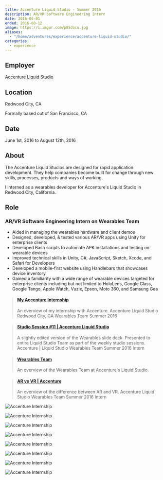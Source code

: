 ```yaml
---
title: Accenture Liquid Studio - Summer 2016
description: AR/VR Software Engineering Intern
date: 2016-06-01
ended: 2016-08-12
image: https://i.imgur.com/p8Sdocu.jpg
aliases:
  - "/home/adventures/experience/accenture-liquid-studio/"
categories:
  - experience
---
```


## Employer

[Accenture Liquid Studio](https://accenture.com/us-en/capability-rapid-application-development-studio)

## Location

Redwood City, CA

Formally based out of San Francisco, CA

## Date

June 1st, 2016 to August 12th, 2016

## About

The Accenture Liquid Studios are designed for rapid application development. They help companies become built for change through new skills, processes, products and ways of working.

I interned as a wearables developer for Accenture's Liquid Studio in Redwood City, California.

## Role

### AR/VR Software Engineering Intern on Wearables Team

- Aided in managing the wearables hardware and client demos
- Designed, developed, & tested various AR/VR apps using Unity for enterprise clients
- Developed Bash scripts to automate APK installations and testing on wearable devices
- Improved technical skills in Unity, C#, JavaScript, Sketch, Xcode, and Safari for Developers
- Developed a mobile-first website using Handlebars that showcases device inventory
- Gained a familiarity with a wide range of wearable devices targeted for enterprise clients including but not limited to HoloLens, Google Glass, Google Tango, Apple Watch, Vuzix, Epson, Moto 360, and Samsung Gea

<blockquote class="embedly-card"><h4><a href="https://speakerdeck.com/fvcproductions/my-accenture-internship">My Accenture Internship</a></h4><p>An overview of my internship with Accenture. Accenture Liquid Studio Redwood City, CA Wearables Team Summer 2016</p></blockquote>
<script async src="//cdn.embedly.com/widgets/platform.js" charset="UTF-8"></script>

<blockquote class="embedly-card"><h4><a href="https://speakerdeck.com/fvcproductions/studio-session-number-11-accenture-liquid-studio">Studio Session #11 | Accenture Liquid Studio</a></h4><p>A slightly edited version of the Wearables slide deck. Presented to entire Liquid Studio Team as part of the weekly studio sessions. Accenture | Liquid Studio Wearables Team Summer 2016 Intern</p></blockquote>

<blockquote class="embedly-card"><h4><a href="https://speakerdeck.com/fvcproductions/wearables-team">Wearables Team</a></h4><p>An overview of the Wearables Team at Accenture's Liquid Studio.</p></blockquote>

<blockquote class="embedly-card"><h4><a href="https://speakerdeck.com/fvcproductions/ar-vs-vr-accenture">AR vs VR | Accenture</a></h4><p>An overview of the difference between AR and VR. Accenture Liquid Studio Wearables Team Summer 2016 Intern</p></blockquote>

![Accenture Internship](https://lh3.googleusercontent.com/q_S0zm6IHkJ1O54HRnl0YuXBis-2flw5ihzdjdDEmKv-5OVO1b4WCZb__bYIoE3A3lUQg0ekrwRvi1SRxPPWUYab136uBO4OabwUiCneEDZZ_5XdaMhrKO8i2HQ_VhmCoCTg6YXmNk5R0wE0cYPlKAn2XUe6Znr9L2B0giT6bAqmgNwAZ4t1c_ISo5oLJQSm3c4M0u_fJpM5V7TcqACp3hof4JXmbkxdlfXY982VzAgIeladx4kDWr38hxU_yKBR_K3nSd2ptAg2pgIrJIVKQujznEzoBeQpYRXpc5N7SZso0d_GknFG8Qer-9aABWbWQioQYsy1r5wjAzG-DcquacoO7_joCQqCVLTshoo8TPOaPAPcK1vazIYQwmEQFL5W2Wnbn_mbeSKLlKPq-81Hk6HAQWumKA6bwJGcRs2TRtJIFhfKQF6yMnGpW8lfqbYFm95CZjDjYFCVpbRxRrGHdbY2P_nYOXfvPKdFQNECYdmrdU5FHU7JE-gf6m51jCfvMfDTntxnpHKXaOYA132N2-4nqLGXLU9G0UXlj8c5JbXcwnelT257JB19Z-mMfWZwuhrqcydshZi-xWH4XFBnGTe1LjLp4O7arAW_RdSAf6HI56gNCfzMP9mFtSSJ9iE6=w1292-h969-no)

![Accenture Internship](https://lh3.googleusercontent.com/vRVFcuHrxDVqfm9q0UtSOG-eXuBpX4htVa-ZeumjxyInnmv7mVz3xkw3GzusrNaLKioDjV-nyi-1UVEd4c6AeC_im9GhkBUzfBnj_LzVBFFFsDwXSrS3K8mToMzRxBrNzhgc5mA9pYvURumvKieMw0y8qb5ShKclHvCJu3s6pC8HUn6Ad3PpkMzmrqLRHkLWJV1SKfWJKi0vloRMPDwcxrkwgyd9zFtt_9TSnSosuHWBdNoELLcQm2waFHqUGfCbZZKNs4Tb1mYzDXHgwyev_RlLUDV1b4fzuDmWicLS9fLJ_moWQz2FBqlS5aT9napRIwQ0UAYfLb_Z514sg8IFat0ecyhKXliQCFI-cjVYX96VKVWQC1BlRTE6JK1uTsStyeW0A6EUj8lWWdEMtst3ALahLOgEQ0s0gXvYew_egOjPx9u-2qU6qQtom-ukX74woCpx_1F2ro7gm4oSkSTm00EioUVwHJ4ldItrMlCS1oBhrRvCrX-7uLQjKXS1QXdi_6G008UKHV8egpygsTPYrYRAMydmLOV69Ci4B1cJxmq7cJTxmXgffY7zBX1zsdvE8qq0tlWvNsggcgRXYZqqHxaSvtCRkxSGgy3veYkOUcJY_y2nfMVMw_QipYB2UPjb=w293-h220-no)

![Accenture Internship](https://lh3.googleusercontent.com/DNy5U64OLkVlyZPv-qWYcI_gm8_72HbAlaoak8aszlPrSsQ7quxdH8RW7khYII92ixP-WO6mtmAvsyIkPf3PatCO4kKFQEID6PvCAWfrob9p7Z_3iQnaWCZXhvmRcCObiZ0yZ7Y_uamocorvL4gtngGJTBcj-eW5OZrmIxqOnYdrEgsFigdM-NPpQRgpSeR6xU6WA-k3cBRTNDw08XAKlYa_1tvhX74aXnii4Zi0AJQ5Kx1u_U65rKCSwQmi0FbM1N1FABda-w1jlZmElznhWSL197Qpo8XFA1G2mm3Zb3KFLyNYdotXW6ui72ajYH7yB5aqOebGP9c399m5wom8JWJ6os-pPyHrh3DDREgPP9DwiiChV4LIsjzoarGfM1QbmyhY29suNl1ym-V82drCt9XKWWX4cFZtCewA9ieF5ZD5V8_eXXW6qkEMS1dqUixG2ea1w570bgSphq1Nybk-W89lzG8y-2IiXZcBCHj8oDqHB-1pGIpN8bhhW4eU5Qgar98tDvrdFXFO714wqdZ7Eb8F0L-9ANWwG-WmJ_bGiiI-dyFvDcDh7N7MgO-fT1F_lRe9x7VaQ-jDMMkFwBEKv8YRpm1hN3hTZbSLXgqxXD_7LaHxyCo8S8AU2RhX5kxE=w1292-h969-no)

![Accenture Internship](https://lh3.googleusercontent.com/1JGk-xG5lzDsBZub0IA0A788haabwsVb6_Hl7Z_IFA5ls5gt5AaHGv1igACBTL3pRZNuavOh1HrvrdTy868BwOPPhpPc1KztQaHVzL_VvEQxWsp2DAhlzUcZoPk6DL6BRpfuLXMO6hPo89Oyo87JSkbL-4AJilnmPxLD8NtjMUdMUD4k3AS0r-NFbsuLRBs4_MKS_C1iA9IP8vwt423F3bB7dr7BCaDbp2Bp16wN1xKdBQA7fn9bNovCwxD5sPaNiGeW0WldolZnCxzShPlUsL8y5geiOSCzOSHkCI82wms9DZv2tEbHWgddkE9Az3EkssRNb-XE41TuKlqGtZfp1EdC5sXwzPfduJvabUd4VTGISBYlO_j8i72NCiXgrsP1sN7lqPOhyIfzy00HI_lPjaQ98qo8vnTz5-pbFCMh3LtQmalfbKQhiY6BwVcf5f4NcgrMZscyaj1iI0Uv2ObBn4h2PZ1cutTjtMtSb4Pg6F_onno6S6mEv8GvT8uDn7BIIXJoBWNA4vXRU_P15z4IUT_oU-MpkBR-cvPp3vkKMXbxXpghxyc9FwhvA1sEsqyeXaIijmjL6ODtHAupDeNUfKY6G3iZubmm2PnULoZetQhhGmjyD66tMiKWcwxw-IpQ=w727-h969-no)

![Accenture Internship](https://lh3.googleusercontent.com/3KttBE6OB492Kxz_ui2ySublqZ8mURXkhn2sGHS5ACY_ycdXP6FupNJFP5TESqDQcKHc16Ms0RZQFl3QL_IEehjfd-MZmp7GlBIWLcJNnxqhgpWNswf1eVnwB9JL3vll-bA7Y6cH1IbxCVesIZi3e-8xElLiwwISs3DkJRNGeZOpbKvtPdUQfgTUffSpG6ihFas5WNTLDvJrPZ9YkN-9f98DYrVU02IW_4NEDuNGBeWsoZ8YFvmrEFlvEt0-3MnLFZKxjUQxG7ybqO5QW0ABc_kVVqsTVxtvLHTYc2srx8ihzHzbx1wXKg0s5jiZRF8MTJLlj_e0YLMAeE68uSXDwdwkUJDpLWMpgyZi2bwspcpIx1WijK7ZNPYvO4La7wUwtL_HleixF55adB8kmC8rNm266K6jHkIzwhr9H04pfSwDRnAIFdNxGm8ye41KrMrAQCYIqlHFs717ZcRoudJNE5rJIyNLuI0vmuIG3jiCE-hxRfXrsfMFa2YdE2SXDuSa7f8ESBLSRX5Xj7ZBY6j1Hq40cIemz9hjPvSZ0uXw-vWvrCxqXDoB2m1uawTveGtoCUG2baffMivgeVJOM9kCJrDvu3bePswK5kgUkS7W8aRnchH0NlDWWbEUo3vphSwy=w1292-h969-no)

![Accenture Internship](https://lh3.googleusercontent.com/6bfy9XYYnAvMDGthFMJ5zVeJIgE1kqFDzNuJUWbEcxPZe4cnvOalDOasCr8ZIKCOhOH6CaXnHZZVg4NE03H0Iy562kD2Wl_Hrb1FTrFgC4KPRDMqW15o0Bd7_-ovpAclq9qEAIM3AdJln2u26etpI0cQUr4_USaXZLJawv9XEjoC1D5zjjokHq3_n8Vs0qpfAxOApeJ2hjFsTkSe65dAeZ0ub2eB15bEJYaLxI-Y_sBmE8BodJizLVhV3qllCc58npQia6AO4pYq6jh_uhq-gZequy-xYFdy3Q2ZjwFzT9Ac20kKV0_BrE3C27GPV-hX4rBO1uiW9QZtcQ9ZxukU2zVdWsa6JHMwkSracujX0ljkecxWDQjc5AcqIUUhIA1Suk4ayb_NwPz_opPcd4maAmrwuY3MdVoY1nLdjAetJJg224_ketRPnst74eHaQX7BU8JugtGo0CD7le9ilQBRToOw8NpvwRK1-peRgJzPihj8VHvkr9vhMveSwwNfyldMbELJhP2lRHMHxjUq6OW4Y0LcgSgOrHEYBlJYSbqsGjchWWQgSe6sTVLxmfHJ1PyK9pHJ_zFLxhgGqh1FQl5jaib0PLX94WzOAR922EIom4cMwdTVYqDUJdP-gVJzK5Pz=w1454-h969-no)

![Accenture Internship](https://lh3.googleusercontent.com/VPjNjBPmdLTk0efQd1TsdL17r-0VoUnn0LYI7V3FKkbM34zhUAUZBrLzeM3GWaG7OvGw4tP8t0jR9X_bg_Y7g2HzsIiSpa7w1OrTgdycsEOlOb_HekxaIATiAqxt_CyruOk7UUgBouzU7aha78hv5coLRbH_lI-SZ7-mwd5VKx34em4MTZwSou60NZORHPXxsW9UvBhqb_BtYozIwrjB1mu8X-78DMk1oadI4ezxC8JYlyVrcTNhmgjkTqibgLBckcey5OKIIW9yVrNUabBGKLCNl1eUdHRCtYDWyv8LltkLkn9sCNGMeMQ-djK4bgYqQHFeBX6Q0PMfjCnQ0R5WnI1H2otMY5oCAlGtX4HVTnvXh-p2K2BoCZjR-1WiRrPynQY3iUkSWOC_gXOiLYKAFbJpW2kvLaY5rfAzK4zFz42wTWOz35aROPokriJ4xJHcTll9kpgh3cHyge4QVa5CuPKqA1V85WLY8qoA3qS-ulv4h7Uu15SKhkVzhUCOWixxTe5jxedjohK61iM5yHQPVBzNqB_fZRK66Mix1LOlpUPYtB1VYKHLomAa-uIX4JnwT6QeoQMSK7ZMlqmWEJw3_i4egJR-2ku8lQpZtpx7K21vNLHyj_2xtvglY6Upuwaf=w293-h220-no)

![Accenture Internship](https://lh3.googleusercontent.com/xKIQqEWYyD3zIL0dN0IGiIJHYPfOKwcDwCJ69NMHmFT9T_KFzynILL6KEwf71h39gQYJh7fykAFR4muUbs6jxARvStvrnAIg8xHp0f-s63sZpUbBoIRrTIpnIhYnH-KlJhmXzLalK94YPFV8AOHOp_Q4DMpwrb9wpdXuMGIS0fQ1OSZXnecZ6_gi93byFiIEHR7Vv7GYYLpCad9AXgcRAuL1jfJwdF6rfeAVdm_S2pcIw64vho45rpoHV75qlbybkEUbudcJUb1L_NSxPkL8Ba-MiVFpq0dx3gGZw0nRWcrDawwgzZvD4QCllvTUVE5KnEEoPsD-Bsf7daY02K7Up7fweeW9UtoC7qTMXnKv-WhWU3v5j2sA28z53Ro1rnauvJCbmiuGub4ZpvsdynN7YQ0d_Zlaw0AHfDtHffvtMMwrVaQ3liXtCNY7Gts3L24HpqT-hBwh7efTstBhZVEjRA4cjsnb325H2Mr4UBfLhvLJZ4e0XHjxA3RbFHWqmTF7WISntdHowCkZmuS_qD2QJIk5uOpygbEI8PPUNqvLcdXw8s3A12mQNZOAII6vx8s4vmR2LsmLV1MLQSfggzm52jG_NQh8W2otYusP4DMpKrBEKEsbxfBrLk0npFwSqOow=w293-h220-no)
